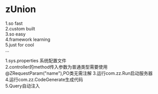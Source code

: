 # zUnion

1.so fast  
2.custom built  
3.so easy  
4.framework learning  
5.just for cool  
...  

1.sys.properties 系统配置文件  
2.controller的method传入参数为普通类型需要使用@ZRequestParam("name"),PO类无需注解
3.运行com.zz.Run启动服务器  
4.运行com.zz.CodeGenerate生成代码  
5.Query自动注入